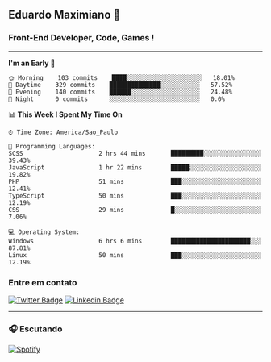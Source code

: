 ## Eduardo Maximiano 👋

### Front-End Developer, Code, Games !

---

<!--START_SECTION:waka-->
**I'm an Early 🐤** 

```text
🌞 Morning    103 commits    ████░░░░░░░░░░░░░░░░░░░░░   18.01% 
🌆 Daytime    329 commits    ██████████████░░░░░░░░░░░   57.52% 
🌃 Evening    140 commits    ██████░░░░░░░░░░░░░░░░░░░   24.48% 
🌙 Night      0 commits      ░░░░░░░░░░░░░░░░░░░░░░░░░   0.0%

```


📊 **This Week I Spent My Time On** 

```text
⌚︎ Time Zone: America/Sao_Paulo

💬 Programming Languages: 
SCSS                     2 hrs 44 mins       █████████░░░░░░░░░░░░░░░░   39.43% 
JavaScript               1 hr 22 mins        █████░░░░░░░░░░░░░░░░░░░░   19.82% 
PHP                      51 mins             ███░░░░░░░░░░░░░░░░░░░░░░   12.41% 
TypeScript               50 mins             ███░░░░░░░░░░░░░░░░░░░░░░   12.19% 
CSS                      29 mins             █░░░░░░░░░░░░░░░░░░░░░░░░   7.06%

💻 Operating System: 
Windows                  6 hrs 6 mins        ██████████████████████░░░   87.81% 
Linux                    50 mins             ███░░░░░░░░░░░░░░░░░░░░░░   12.19%

```


<!--END_SECTION:waka-->

### Entre em contato

[![Twitter Badge](https://img.shields.io/badge/-@edmaxi-1ca0f1?style=flat-square&labelColor=1ca0f1&logo=twitter&logoColor=white&link=https://twitter.com/edmaxi)](https://twitter.com/edmaxi)
[![Linkedin Badge](https://img.shields.io/badge/-Eduardo_Maximiano-0077B5?style=flat-square&logo=Linkedin&logoColor=white&link=https://www.linkedin.com/in/maximiano-eduardo)](https://www.linkedin.com/in/maximiano-eduardo)

---

### 🎧 Escutando
[![Spotify](https://novatorem-sandy.vercel.app/api/spotify)](https://open.spotify.com/user/comgigo)
